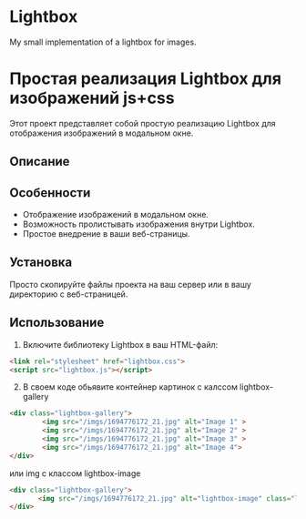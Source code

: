 # Lightbox
My small implementation of a lightbox for images.

# Простая реализация Lightbox для изображений js+css

Этот проект представляет собой простую реализацию Lightbox для отображения изображений в модальном окне.

## Описание



## Особенности

- Отображение изображений в модальном окне.
- Возможность пролистывать изображения внутри Lightbox.
- Простое внедрение в ваши веб-страницы.

## Установка

Просто скопируйте файлы проекта на ваш сервер или в вашу директорию с веб-страницей.

## Использование

1. Включите библиотеку Lightbox в ваш HTML-файл:

```html
<link rel="stylesheet" href="lightbox.css">
<script src="lightbox.js"></script>
```
2. В своем коде обьявите контейнер картинок с калссом lightbox-gallery
```html
<div class="lightbox-gallery">
        <img src="/imgs/1694776172_21.jpg" alt="Image 1" >
        <img src="/imgs/1694776172_21.jpg" alt="Image 2" >
        <img src="/imgs/1694776172_21.jpg" alt="Image 3" >
        <img src="/imgs/1694776172_21.jpg" alt="Image 4">
</div>
```
или img c классом lightbox-image
```html
<div class="lightbox-gallery">
       <img src="/imgs/1694776172_21.jpg" alt="lightbox-image" class="lightbox-image">
</div>
```
